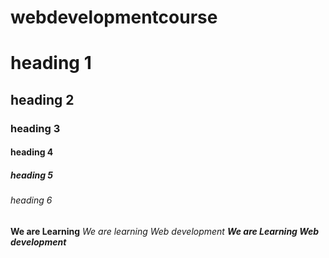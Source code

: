 # webdevelopmentcourse
# heading 1
## heading 2
### heading 3
#### heading 4
##### heading 5
###### heading 6
**We are Learning**
*We are learning Web development*
***We are Learning Web development*** 

